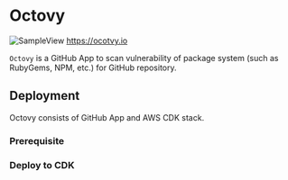 # Octovy

![SampleView](https://user-images.githubusercontent.com/605953/120099485-a1377500-c176-11eb-8114-121bc88261fa.png)
https://ocotvy.io

`Octovy` is a GitHub App to scan vulnerability of package system (such as RubyGems, NPM, etc.) for GitHub repository.

## Deployment

Octovy consists of GitHub App and AWS CDK stack.

### Prerequisite

### Deploy to CDK

